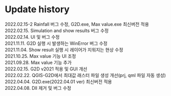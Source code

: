 
# Update history

2022.02.15-2 Rainfall 버그 수정, G2D.exe, Max value.exe 최신버전 적용 </br>
2022.02.15. Simulation and show results 버그 수정 </br>
2022.02.14. UI 및 버그 수정 </br>
2021.11.11. G2D 실행 시 발생하는 WinError 버그 수정 </br>
2021.11.04. Show result 실행 시 레이어가 지워지는 현상 수정 </br>
2021.10.25. Max value 기능 UI 조정 </br>
2021.09.28. Max value 기능 추가 </br> 
2022.02.15. G2D v2021 적용 및 GUI 개선 </br> 
2022.02.22. QGIS-G2D에서 최대값 래스터 파일 생성 개선(prj, qml 파일 자동 생성) </br> 
2022.04.04. G2D.exe(2022.04.01 ver) 최신버전 적용 </br> 
2022.04.08. Dll 제거 및 버그 수정 </br> 

